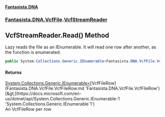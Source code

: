 #### [Fantasista.DNA](index.md 'index')
### [Fantasista.DNA.VcfFile](Fantasista.DNA.VcfFile.md 'Fantasista.DNA.VcfFile').[VcfStreamReader](Fantasista.DNA.VcfFile.VcfStreamReader.md 'Fantasista.DNA.VcfFile.VcfStreamReader')

## VcfStreamReader.Read() Method

Lazy reads the file as an IEnumerable. It will read one row after another, as the function is enumerated.

```csharp
public System.Collections.Generic.IEnumerable<Fantasista.DNA.VcfFile.VcfFileRow> Read();
```

#### Returns
[System.Collections.Generic.IEnumerable&lt;](https://docs.microsoft.com/en-us/dotnet/api/System.Collections.Generic.IEnumerable-1 'System.Collections.Generic.IEnumerable`1')[VcfFileRow](Fantasista.DNA.VcfFile.VcfFileRow.md 'Fantasista.DNA.VcfFile.VcfFileRow')[&gt;](https://docs.microsoft.com/en-us/dotnet/api/System.Collections.Generic.IEnumerable-1 'System.Collections.Generic.IEnumerable`1')  
An VcfFileRow per row